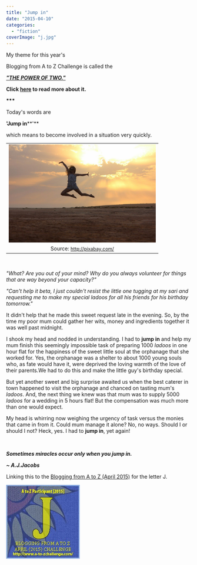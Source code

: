 ```yaml
---
title: "Jump in"
date: "2015-04-10"
categories: 
  - "fiction"
coverImage: "j.jpg"
---
```


My theme for this year's

Blogging from A to Z Challenge is called the

**[_"THE POWER OF TWO."_](http://ifsbutsandsetcs.com/2015/03/22/the-power-of-two/)**

**Click [here](https://www.blogger.com/) to read more about it.**

**\*\*\***

Today's words are

**'Jump in****'**

which means to become involved in a situation very quickly.

<table class="tr-caption-container" style="margin-left: auto; margin-right: auto; text-align: center;" cellspacing="0" cellpadding="0" align="center"><tbody><tr><td style="text-align: center;"><a style="margin-left: auto; margin-right: auto;" href="http://ifsbutsandsetcs.com/wp-content/uploads/2015/04/j-1024x682.jpg"><img src="images/j-1024x682.jpg" width="400" height="266" border="0"></a></td></tr><tr><td class="tr-caption" style="text-align: center;">Source:&nbsp;<a style="font-size: 12.8000001907349px;" href="http://pixabay.com/">http://pixabay.com/</a></td></tr></tbody></table>

 

_"What? Are you out of your mind? Why do you always volunteer for things that are way beyond your capacity?"_

_"Can't help it beta, I just couldn't resist the little one tugging at my sari and requesting me to make my special ladoos for all his friends for his birthday tomorrow."_

It didn't help that he made this sweet request late in the evening. So, by the time my poor mum could gather her wits, money and ingredients together it was well past midnight.

I shook my head and nodded in understanding. I had to **jump in** and help my mum finish this seemingly impossible task of preparing 1000 _ladoos_ in one hour flat for the happiness of the sweet little soul at the orphanage that she worked for. Yes, the orphanage was a shelter to about 1000 young souls who, as fate would have it, were deprived the loving warmth of the love of their parents.We had to do this and make the little guy's birthday special.

But yet another sweet and big surprise awaited us when the best caterer in town happened to visit the orphanage and chanced on tasting mum's _ladoos_. And, the next thing we knew was that mum was to supply 5000 _ladoos_ for a wedding in 5 hours flat! But the compensation was much more than one would expect.

My head is whirring now weighing the urgency of task versus the monies that came in from it. Could mum manage it alone? No, no ways. Should I or should I not? Heck, yes. I had to **jump in**, yet again!

 

**_Sometimes miracles occur only when you jump in._** 

**_~ A.J.Jacobs_**

Linking this to the [Blogging from A to Z (April 2015)](http://www.a-to-zchallenge.com/) for the letter J.

[![](images/J.jpg)](http://ifsbutsandsetcs.com/wp-content/uploads/2015/04/J.jpg)
